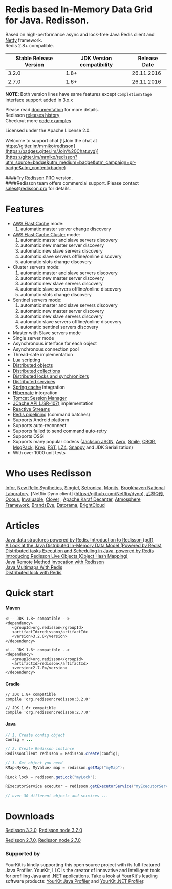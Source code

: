 Redis based In-Memory Data Grid for Java. Redisson.
====

Based on high-performance async and lock-free Java Redis client and [Netty](http://netty.io) framework.  
Redis 2.8+ compatible.

| Stable Release Version | JDK Version compatibility | Release Date |
| ------------- | ------------- | ------------|
| 3.2.0  | 1.8+ | 26.11.2016 |
| 2.7.0 | 1.6+ | 26.11.2016 |

__NOTE__: Both version lines have same features except `CompletionStage` interface support added in 3.x.x

Please read [documentation](https://github.com/redisson/redisson/wiki) for more details.  
Redisson [releases history](https://github.com/redisson/redisson/blob/master/CHANGELOG.md)  
Checkout more [code examples](https://github.com/redisson/redisson-examples)  

Licensed under the Apache License 2.0.

Welcome to support chat [![Join the chat at https://gitter.im/mrniko/redisson](https://badges.gitter.im/Join%20Chat.svg)](https://gitter.im/mrniko/redisson?utm_source=badge&utm_medium=badge&utm_campaign=pr-badge&utm_content=badge)

####Try [Redisson PRO](http://redisson.pro) version.  
####Redisson team offers commercial support. Please contact sales@redisson.pro for details.

Features
================================
* [AWS ElastiCache](http://docs.aws.amazon.com/AmazonElastiCache/latest/UserGuide/Replication.html) mode:
    1. automatic master server change discovery
* [AWS ElastiCache Cluster](http://docs.aws.amazon.com/AmazonElastiCache/latest/UserGuide/Clusters.html) mode:
    1. automatic master and slave servers discovery
    2. automatic new master server discovery
    3. automatic new slave servers discovery
    4. automatic slave servers offline/online discovery
    5. automatic slots change discovery
* Cluster servers mode:
    1. automatic master and slave servers discovery
    2. automatic new master server discovery
    3. automatic new slave servers discovery
    4. automatic slave servers offline/online discovery
    5. automatic slots change discovery
* Sentinel servers mode: 
    1. automatic master and slave servers discovery
    2. automatic new master server discovery
    3. automatic new slave servers discovery
    4. automatic slave servers offline/online discovery  
    5. automatic sentinel servers discovery  
* Master with Slave servers mode  
* Single server mode  
* Asynchronous interface for each object  
* Asynchronous connection pool  
* Thread-safe implementation  
* Lua scripting  
* [Distributed objects](https://github.com/redisson/redisson/wiki/6.-Distributed-objects)
* [Distributed collections](https://github.com/redisson/redisson/wiki/7.-Distributed-collections)
* [Distributed locks and synchronizers](https://github.com/redisson/redisson/wiki/8.-Distributed-locks-and-synchronizers)
* [Distributed services](https://github.com/redisson/redisson/wiki/9.-distributed-services)
* [Spring cache](https://github.com/redisson/redisson/wiki/14.-Integration%20with%20frameworks/#141-spring-cache) integration  
* [Hibernate](https://github.com/redisson/redisson/wiki/14.-Integration%20with%20frameworks/#142-hibernate) integration  
* [Tomcat Session Manager](https://github.com/redisson/redisson/wiki/14.-Integration%20with%20frameworks#144-tomcat-redis-session-manager)
* [JCache API (JSR-107)](https://github.com/redisson/redisson/wiki/14.-Integration%20with%20frameworks/#143-jcache-api-jsr-107-implementation) implementation  
* [Reactive Streams](https://github.com/redisson/redisson/wiki/3.-operations-execution#32-reactive-way)  
* [Redis pipelining](https://github.com/redisson/redisson/wiki/10.-additional-features#102-execution-batches-of-commands) (command batches)
* Supports Android platform  
* Supports auto-reconnect  
* Supports failed to send command auto-retry  
* Supports OSGi  
* Supports many popular codecs ([Jackson JSON](https://github.com/FasterXML/jackson), [Avro](http://avro.apache.org/), [Smile](http://wiki.fasterxml.com/SmileFormatSpec), [CBOR](http://cbor.io/), [MsgPack](http://msgpack.org/), [Kryo](https://github.com/EsotericSoftware/kryo), [FST](https://github.com/RuedigerMoeller/fast-serialization), [LZ4](https://github.com/jpountz/lz4-java), [Snappy](https://github.com/xerial/snappy-java) and JDK Serialization)
* With over 1000 unit tests  

Who uses Redisson
================================
[Infor](http://www.infor.com/), [New Relic Synthetics](https://newrelic.com/synthetics), [Singtel](http://singtel.com), [Setronica](http://setronica.com/), [Monits](http://monits.com/), [Brookhaven National Laboratory](http://bnl.gov/), [Netflix Dyno client] (https://github.com/Netflix/dyno), [武林Q传](http://www.nbrpg.com/), [Ocous](http://www.ocous.com/), [Invaluable](http://www.invaluable.com/), [Clover](https://www.clover.com/) , [Apache Karaf Decanter](https://karaf.apache.org/projects.html#decanter), [Atmosphere Framework](http://async-io.org/), [BrandsEye](http://brandseye.com), [Datorama](http://datorama.com/), [BrightCloud](http://brightcloud.com/)

Articles
================================

[Java data structures powered by Redis. Introduction to Redisson (pdf)](http://redisson.org/Redisson.pdf)  
[A Look at the Java Distributed In-Memory Data Model (Powered by Redis)](https://dzone.com/articles/java-distributed-in-memory-data-model-powered-by-r)  
[Distributed tasks Execution and Scheduling in Java, powered by Redis](https://dzone.com/articles/distributed-tasks-execution-and-scheduling-in-java)  
[Introducing Redisson Live Objects (Object Hash Mapping)](https://dzone.com/articles/introducing-redisson-live-object-object-hash-mappi)  
[Java Remote Method Invocation with Redisson](https://dzone.com/articles/java-remote-method-invocation-with-redisson)  
[Java Multimaps With Redis](https://dzone.com/articles/multimaps-with-redis)  
[Distributed lock with Redis](https://evuvatech.com/2016/02/05/distributed-lock-with-redis/)

Quick start
===============================

#### Maven 
    <!-- JDK 1.8+ compatible -->
    <dependency>
       <groupId>org.redisson</groupId>
       <artifactId>redisson</artifactId>
       <version>3.2.0</version>
    </dependency>  

    <!-- JDK 1.6+ compatible -->
    <dependency>
       <groupId>org.redisson</groupId>
       <artifactId>redisson</artifactId>
       <version>2.7.0</version>
    </dependency>


#### Gradle
    // JDK 1.8+ compatible
    compile 'org.redisson:redisson:3.2.0'  

    // JDK 1.6+ compatible
    compile 'org.redisson:redisson:2.7.0'

#### Java

```java
// 1. Create config object
Config = ...

// 2. Create Redisson instance
RedissonClient redisson = Redisson.create(config);

// 3. Get object you need
RMap<MyKey, MyValue> map = redisson.getMap("myMap");

RLock lock = redisson.getLock("myLock");

RExecutorService executor = redisson.getExecutorService("myExecutorService");

// over 30 different objects and services ...

```

Downloads
===============================
   
[Redisson 3.2.0](https://repository.sonatype.org/service/local/artifact/maven/redirect?r=central-proxy&g=org.redisson&a=redisson&v=3.2.0&e=jar),
[Redisson node 3.2.0](https://repository.sonatype.org/service/local/artifact/maven/redirect?r=central-proxy&g=org.redisson&a=redisson-all&v=3.2.0&e=jar)  

[Redisson 2.7.0](https://repository.sonatype.org/service/local/artifact/maven/redirect?r=central-proxy&g=org.redisson&a=redisson&v=2.7.0&e=jar),
[Redisson node 2.7.0](https://repository.sonatype.org/service/local/artifact/maven/redirect?r=central-proxy&g=org.redisson&a=redisson-all&v=2.7.0&e=jar)  

### Supported by

YourKit is kindly supporting this open source project with its full-featured Java Profiler.
YourKit, LLC is the creator of innovative and intelligent tools for profiling
Java and .NET applications. Take a look at YourKit's leading software products:
<a href="http://www.yourkit.com/java/profiler/index.jsp">YourKit Java Profiler</a> and
<a href="http://www.yourkit.com/.net/profiler/index.jsp">YourKit .NET Profiler</a>.
